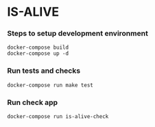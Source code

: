 # IS-ALIVE


### Steps to setup development environment
```shell
docker-compose build
docker-compose up -d
```

### Run tests and checks
```shell
docker-compose run make test
```

### Run check app
```shell
docker-compose run is-alive-check
```
